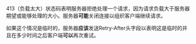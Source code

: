 413（负载太大）状态码表明服务器拒绝处理一个请求，因为请求负载大于服务器期望或能够处理的大小。服务器**可能**关闭连接以组织客户端继续请求。

如果这个情况是临时的，服务器**应该**发送Retry-After头字段以表明这是临时的并且在多少时间之后客户端**可以**再次重试。
